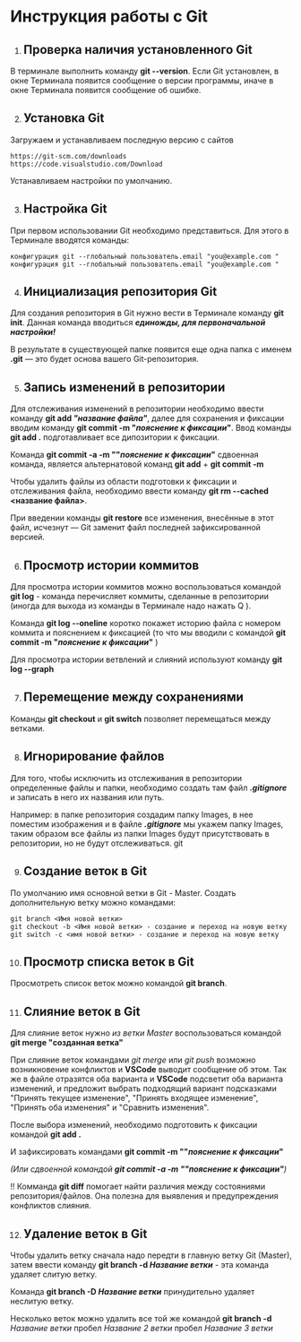 # Инструкция работы с Git

1. ## Проверка наличия установленного Git

В терминале выполнить команду **git --version**.
 Если Git установлен, в окне Терминала появится сообщение о версии программы, иначе в окне Терминала появится сообщение об ошибке.

2. ## Установка Git

Загружаем и устанавливаем последную версию с сайтов

```
https://git-scm.com/downloads
https://code.visualstudio.com/Download
```
Устанавливаем настройки по умолчанию.

3. ## Настройка Git

При первом использовании Git необходимо представиться. Для этого в Терминале вводятся команды: 
```
конфигурация git --глобальный пользователь.email "you@example.com "
конфигурация git --глобальный пользователь.email "you@example.com "
```


4. ## Инициализация репозитория Git

Для создания репозитория в Git нужно вести в Терминале команду **git init**. 
Данная команда вводиться ***единожды, для первоначальной настройки!***

В результате в существующей папке появится еще одна папка с именем **.git** — это будет основа вашего Git-репозитория.

5. ## Запись изменений в репозитории

Для отслеживания изменений в репозитории необходимо ввести команду **git add _"название файла"_**, далее для сохранения и фиксации вводим команду **git commit -m "_пояснение к фиксации_"**. 
Ввод команды **git add .** подготавливает все дипозитории к фиксации. 

Команда **git commit -a -m ""_пояснение к фиксации_"** сдвоенная команда, является альтернатовой команд **git add** + **git commit -m** 

Чтобы удалить файлы из области подготовки к фиксации и отслеживания файла, необходимо ввести команду **git rm --cached <название файла>**. 

При введении команды **git restore** все изменения, внесённые в этот файл, исчезнут — Git заменит файл последней зафиксированной версией.

6. ## Просмотр истории коммитов

Для просмотра истории коммитов можно воспользоваться командой **git log** - команда перечисляет коммиты, сделанные в репозитории (иногда для выхода из команды в Терминале надо нажать Q ). 

Команда **git log --oneline** коротко покажет историю файла с номером коммита и пояснением к фиксацией (то что мы вводили с командой **git commit -m "_пояснение к фиксации_"** )

Для просмотра истории ветвлений и слияний используют команду **git log --graph**

7. ## Перемещение между сохранениями 


Команды **git checkout** и **git switch** позволяет перемещаться между ветками. 


8. ## Игнорирование файлов 

Для того, чтобы исключить из отслеживания в репозитории определенные файлы и папки, необходимо создать там файл ***.gitignore*** и записать в него их названия или путь. 

Например: в папке репозитория создадим папку Images, в нее поместим изображения и в файле ***.gitignore*** мы укажем папку Images, таким образом все файлы из папки Images будут присутствовать в репозитории, но не будут отслеживаться.
git

9. ## Создание веток в Git

По умолчанию имя основной ветки в Git - Master. Создать дополнительную ветку можно командами:

```
git branch <Имя новой ветки> 
git checkout -b <Имя новой ветки> - создание и переход на новую ветку
git switch -c <имя новой ветки> - создание и переход на новую ветку
```
10. ## Просмотр списка веток в Git
Просмотреть список веток можно командой __git branch__. 

11. ## Слияние веток в Git

Для слияние веток нужно _из ветки Master_ воспользоваться командой **git merge "созданная ветка"**

При слияние веток командами *git merge* или *git push* возможно возникновение конфликтов и **VSCode** выводит сообщение об этом. Так же в файле отразятся оба варианта и **VSCode** подсветит оба варианта изменений, и предложит выбрать подходящий вариант подсказками "Принять текущее изменение", "Принять входящее изменение", "Принять оба изменения" и "Сравнить изменения".

После выбора изменений, необходимо подготовить к фиксации командой **git add .** 

И зафиксировать командами **git commit -m ""_пояснение к фиксации_"** 

*(Или сдвоенной командой **git commit -a -m ""_пояснение к фиксации_"**)*


!! Комманда **git diff** помогает найти различия между состояниями репозитория/файлов. Она полезна для выявления и предупреждения конфликтов слияния.



12. ## Удаление веток в Git

Чтобы удалить ветку сначала надо передти в главную ветку Git (Master), затем ввести команду **git branch -d _Название ветки_** - эта команда удаляет слитую ветку. 

Команда **git branch -D _Название ветки_** принудительно удаляет неслитую ветку. 

Несколько веток можно удалить все той же командой **git branch -d** _Название ветки_ пробел _Название 2 ветки_ пробел _Название 3 ветки_

